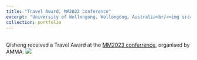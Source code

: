 ```yaml
---
title: "Travel Award, MM2023 conference"
excerpt: "University of Wollongong, Wollongong, Australia<br/><img src='/images/500x300.png'>"
collection: portfolio
---
```


<br>
Qisheng received a Travel Award at the <a href="https://sites.google.com/view/mm2023-wollongong" target="_blank">MM2023 conferrence</a>, organised by AMMA.

<img src='/images/500x300.png'>

